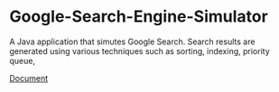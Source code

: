 # Google-Search-Engine-Simulator
A Java application that simutes Google Search. Search results are generated using various techniques such as sorting, indexing, priority queue,

 [Document](https://github.com/tchu1997/Google-Search-Engine-Simulator/blob/master/PA3.docx)
